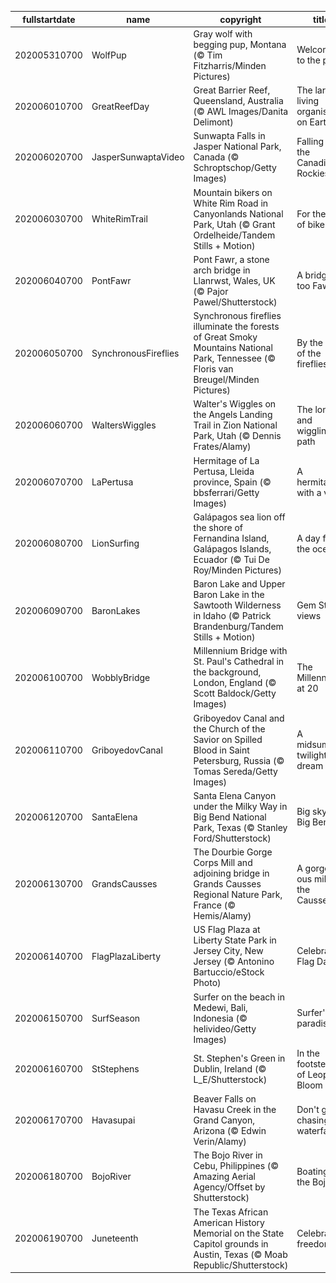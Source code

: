 |fullstartdate|name|copyright|title|image|
|--|--|--|--|--|
202005310700|WolfPup|Gray wolf with begging pup, Montana (© Tim Fitzharris/Minden Pictures)|Welcome to the pack|![](/en-US/2020/06/202005310700WolfPup.jpg)|
202006010700|GreatReefDay|Great Barrier Reef, Queensland, Australia (© AWL Images/Danita Delimont)|The largest living organism on Earth|![](/en-US/2020/06/202006010700GreatReefDay.jpg)|
202006020700|JasperSunwaptaVideo|Sunwapta Falls in Jasper National Park, Canada (© Schroptschop/Getty Images)|Falling for the Canadian Rockies|![](/en-US/2020/06/202006020700JasperSunwaptaVideo.jpg)|
202006030700|WhiteRimTrail|Mountain bikers on White Rim Road in Canyonlands National Park, Utah (© Grant Ordelheide/Tandem Stills + Motion)|For the love of bikes|![](/en-US/2020/06/202006030700WhiteRimTrail.jpg)|
202006040700|PontFawr|Pont Fawr, a stone arch bridge in Llanrwst, Wales, UK (© Pajor Pawel/Shutterstock)|A bridge too Fawr|![](/en-US/2020/06/202006040700PontFawr.jpg)|
202006050700|SynchronousFireflies|Synchronous fireflies illuminate the forests of Great Smoky Mountains National Park, Tennessee (© Floris van Breugel/Minden Pictures)|By the light of the fireflies|![](/en-US/2020/06/202006050700SynchronousFireflies.jpg)|
202006060700|WaltersWiggles|Walter's Wiggles on the Angels Landing Trail in Zion National Park, Utah (© Dennis Frates/Alamy)|The long and wiggling path|![](/en-US/2020/06/202006060700WaltersWiggles.jpg)|
202006070700|LaPertusa|Hermitage of La Pertusa, Lleida province, Spain (© bbsferrari/Getty Images)|A hermitage with a view|![](/en-US/2020/06/202006070700LaPertusa.jpg)|
202006080700|LionSurfing|Galápagos sea lion off the shore of Fernandina Island, Galápagos Islands, Ecuador (© Tui De Roy/Minden Pictures)|A day for the oceans|![](/en-US/2020/06/202006080700LionSurfing.jpg)|
202006090700|BaronLakes|Baron Lake and Upper Baron Lake in the Sawtooth Wilderness in Idaho (© Patrick Brandenburg/Tandem Stills + Motion)|Gem State views|![](/en-US/2020/06/202006090700BaronLakes.jpg)|
202006100700|WobblyBridge|Millennium Bridge with St. Paul's Cathedral in the background, London, England (© Scott Baldock/Getty Images)|The Millennium at 20|![](/en-US/2020/06/202006100700WobblyBridge.jpg)|
202006110700|GriboyedovCanal|Griboyedov Canal and the Church of the Savior on Spilled Blood in Saint Petersburg, Russia (© Tomas Sereda/Getty Images)|A midsummer twilight's dream|![](/en-US/2020/06/202006110700GriboyedovCanal.jpg)|
202006120700|SantaElena|Santa Elena Canyon under the Milky Way in Big Bend National Park, Texas (© Stanley Ford/Shutterstock)|Big sky at Big Bend|![](/en-US/2020/06/202006120700SantaElena.jpg)|
202006130700|GrandsCausses|The Dourbie Gorge Corps Mill and adjoining bridge in Grands Causses Regional Nature Park, France (© Hemis/Alamy)|A gorge-ous mill in the Causses|![](/en-US/2020/06/202006130700GrandsCausses.jpg)|
202006140700|FlagPlazaLiberty|US Flag Plaza at Liberty State Park in Jersey City, New Jersey (© Antonino Bartuccio/eStock Photo)|Celebrating Flag Day|![](/en-US/2020/06/202006140700FlagPlazaLiberty.jpg)|
202006150700|SurfSeason|Surfer on the beach in Medewi, Bali, Indonesia (© helivideo/Getty Images)|Surfer's paradise|![](/en-US/2020/06/202006150700SurfSeason.jpg)|
202006160700|StStephens|St. Stephen's Green in Dublin, Ireland (© L_E/Shutterstock)|In the footsteps of Leopold Bloom|![](/en-US/2020/06/202006160700StStephens.jpg)|
202006170700|Havasupai|Beaver Falls on Havasu Creek in the Grand Canyon, Arizona (© Edwin Verin/Alamy)|Don't go chasing waterfalls|![](/en-US/2020/06/202006170700Havasupai.jpg)|
202006180700|BojoRiver|The Bojo River in Cebu, Philippines (© Amazing Aerial Agency/Offset by Shutterstock)|Boating on the Bojo|![](/en-US/2020/06/202006180700BojoRiver.jpg)|
202006190700|Juneteenth|The Texas African American History Memorial on the State Capitol grounds in Austin, Texas (© Moab Republic/Shutterstock)|Celebrating freedom|![](/en-US/2020/06/202006190700Juneteenth.jpg)|
